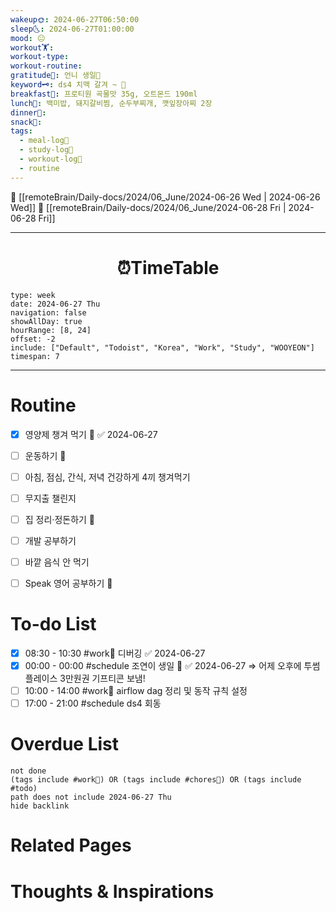 ```yaml
---
wakeup🌞: 2024-06-27T06:50:00
sleep🌜: 2024-06-27T01:00:00
mood: 😐
workout🏋️: 
workout-type: 
workout-routine: 
gratitude🙏: 언니 생일🍰
keyword🗝️: ds4 치맥 갈겨 ~ 🍻
breakfast🍳: 프로티원 곡물맛 35g, 오트몬드 190ml
lunch🍚: 백미밥, 돼지갈비찜, 순두부찌개, 깻잎장아찌 2장
dinner🥗: 
snack🍬: 
tags:
  - meal-log📝
  - study-log📓
  - workout-log💪
  - routine
---
```


🔺 [[remoteBrain/Daily-docs/2024/06_June/2024-06-26 Wed | 2024-06-26 Wed]]
🔻 [[remoteBrain/Daily-docs/2024/06_June/2024-06-28 Fri | 2024-06-28 Fri]]
___
<h1> <center>⏰TimeTable </center> </h1>

```gEvent
type: week
date: 2024-06-27 Thu
navigation: false
showAllDay: true
hourRange: [8, 24]
offset: -2
include: ["Default", "Todoist", "Korea", "Work", "Study", "WOOYEON"]
timespan: 7
```

--- 


# Routine 

- [x] 영양제 챙겨 먹기 🔼 ✅ 2024-06-27
- [ ] 운동하기 🔼
- [ ] 아침, 점심, 간식, 저녁 건강하게 4끼 챙겨먹기
- [ ] 무지출 챌린지 
- [ ] 집 정리·정돈하기 🔼
- [ ] 개발 공부하기
- [ ] 바깥 음식 안 먹기 
- [ ] Speak 영어 공부하기 🔼 


# To-do List

- [x] 08:30 - 10:30 #work💼 디버깅 ✅ 2024-06-27
- [x] 00:00 - 00:00 #schedule 조연이 생일 🎂 ✅ 2024-06-27
	⇒ 어제 오후에 투썸 플레이스 3만원권 기프티콘 보냄! 
- [ ] 10:00 - 14:00 #work💼 airflow dag 정리 및 동작 규칙 설정
- [ ] 17:00 - 21:00 #schedule ds4 회동

# Overdue List
```tasks
not done
(tags include #work💼) OR (tags include #chores🧺) OR (tags include #todo)
path does not include 2024-06-27 Thu
hide backlink
```

# Related Pages



# Thoughts & Inspirations

